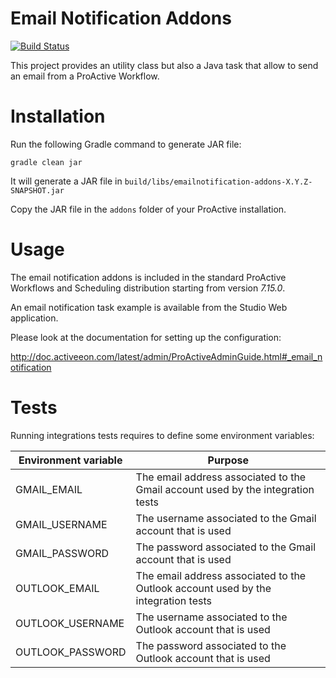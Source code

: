 # Email Notification Addons

[![Build Status](http://jenkins.activeeon.com/job/emailnotification-addons/badge/icon)](http://jenkins.activeeon.com/job/emailnotification-addons/)

This project provides an utility class but also a Java task that allow 
to send an email from a ProActive Workflow.

# Installation

Run the following Gradle command to generate JAR file:

```
gradle clean jar
```

It will generate a JAR file in `build/libs/emailnotification-addons-X.Y.Z-SNAPSHOT.jar`

Copy the JAR file in the `addons` folder of your ProActive installation.

# Usage

The email notification addons is included in the standard ProActive 
Workflows and Scheduling distribution starting from version _7.15.0_.

An email notification task example is available from the Studio Web 
application.

Please look at the documentation for setting up the configuration:

http://doc.activeeon.com/latest/admin/ProActiveAdminGuide.html#_email_notification

# Tests

Running integrations tests requires to define some environment variables:

| Environment variable | Purpose |
| -------------------- | ------- |
| GMAIL_EMAIL          | The email address associated to the Gmail account used by the integration tests |
| GMAIL_USERNAME       | The username associated to the Gmail account that is used |
| GMAIL_PASSWORD       | The password associated to the Gmail account that is used |
| OUTLOOK_EMAIL        | The email address associated to the Outlook account used by the integration tests |
| OUTLOOK_USERNAME     | The username associated to the Outlook account that is used |
| OUTLOOK_PASSWORD     | The password associated to the Outlook account that is used |